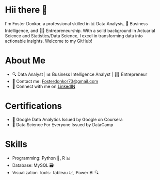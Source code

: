 # Hii there 👋

I'm Foster Donkor,  a professional skilled in 📊 Data Analysis, 💼 Business Intelligence, and 👨‍💼 Entrepreneurship. With a solid background in Actuarial Science and Statistics/Data Science, I excel in transforming data into actionable insights. Welcome to my GitHub!
 
# About Me
* 🔍 Data Analyst | 📊 Business Intelligence Analyst | 👨‍💼 Entrepreneur
* 📧 Contact me: Fosterdonkor73@gmail.com
* 💼 Connect with me on [LinkedIN](www.linkedin.com/in/foster-donkor-6184b1232)


# Certifications
* 🏅 Google Data Analytics
  Issued by Google on Coursera
* 🏅 Data Science For Everyone 
  Issued by DataCamp
  
# Skills
* Programming: Python 🐍, R 📊
* Database: MySQL 🗃️
* Visualization Tools: Tableau 📈, Power BI 🔍
  
